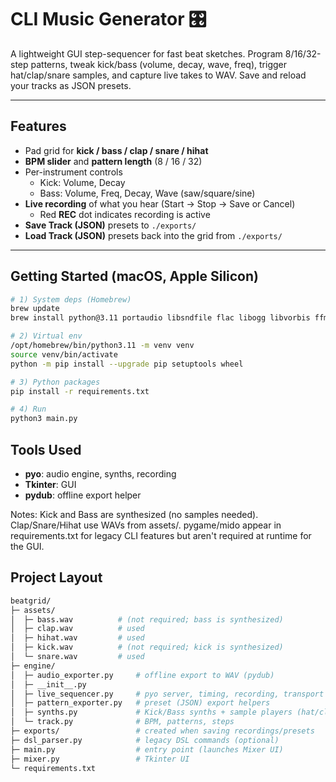 # CLI Music Generator 🎛️

A lightweight GUI step-sequencer for fast beat sketches. Program 8/16/32-step patterns, tweak kick/bass (volume, decay, wave, freq), trigger hat/clap/snare samples, and capture live takes to WAV. Save and reload your tracks as JSON presets.

---

## Features
- Pad grid for **kick / bass / clap / snare / hihat**
- **BPM slider** and **pattern length** (8 / 16 / 32)
- Per-instrument controls  
  - Kick: Volume, Decay  
  - Bass: Volume, Freq, Decay, Wave (saw/square/sine)
- **Live recording** of what you hear (Start → Stop → Save or Cancel)  
  - Red **REC** dot indicates recording is active
- **Save Track (JSON)** presets to `./exports/`
- **Load Track (JSON)** presets back into the grid from `./exports/`

---

## Getting Started (macOS, Apple Silicon)

```bash
# 1) System deps (Homebrew)
brew update
brew install python@3.11 portaudio libsndfile flac libogg libvorbis ffmpeg

# 2) Virtual env
/opt/homebrew/bin/python3.11 -m venv venv
source venv/bin/activate
python -m pip install --upgrade pip setuptools wheel

# 3) Python packages
pip install -r requirements.txt

# 4) Run
python3 main.py
```

## Tools Used
- **pyo**: audio engine, synths, recording
- **Tkinter**: GUI
- **pydub**: offline export helper

Notes: Kick and Bass are synthesized (no samples needed). Clap/Snare/Hihat use WAVs from assets/. pygame/mido appear in requirements.txt for legacy CLI features but aren't required at runtime for the GUI.

## Project Layout
```bash
beatgrid/
├─ assets/
│  ├─ bass.wav          # (not required; bass is synthesized)
│  ├─ clap.wav          # used
│  ├─ hihat.wav         # used
│  ├─ kick.wav          # (not required; kick is synthesized)
│  └─ snare.wav         # used
├─ engine/
│  ├─ audio_exporter.py     # offline export to WAV (pydub)
│  ├─ __init__.py
│  ├─ live_sequencer.py     # pyo server, timing, recording, transport
│  ├─ pattern_exporter.py   # preset (JSON) export helpers
│  ├─ synths.py             # Kick/Bass synths + sample players (hat/clap/snare)
│  └─ track.py              # BPM, patterns, steps
├─ exports/                 # created when saving recordings/presets
├─ dsl_parser.py            # legacy DSL commands (optional)
├─ main.py                  # entry point (launches Mixer UI)
├─ mixer.py                 # Tkinter UI
└─ requirements.txt
```